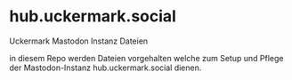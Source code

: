 # hub.uckermark.social
Uckermark Mastodon Instanz Dateien

in diesem Repo werden Dateien vorgehalten welche zum Setup und Pflege der Mastodon-Instanz
hub.uckermark.social dienen.
